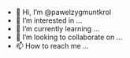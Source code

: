 - 👋 Hi, I’m @pawelzygmuntkrol
- 👀 I’m interested in ...
- 🌱 I’m currently learning ...
- 💞️ I’m looking to collaborate on ...
- 📫 How to reach me ...

<!---
pawelzygmuntkrol/pawelzygmuntkrol is a ✨ special ✨ repository because its `README.md` (this file) appears on your GitHub profile.
You can click the Preview link to take a look at your changes.
--->
